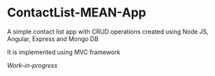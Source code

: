 # ContactList-MEAN-App
A simple contact list app with CRUD operations created using Node JS, Angular, Express and Mongo DB

It is implemented using MVC framework

*Work-in-progress*
